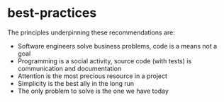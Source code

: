 # best-practices

The principles underpinning these recommendations are:

* Software engineers solve business problems, code is a means not a goal
* Programming is a social activity, source code (with tests) is communication and documentation
* Attention is the most precious resource in a project
* Simplicity is the best ally in the long run
* The only problem to solve is the one we have today
